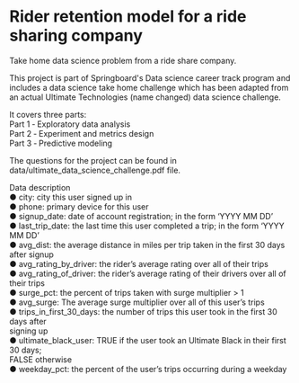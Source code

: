 # Rider retention model for a ride sharing company
 
 Take home data science problem from a ride share company.
 
 This project is part of Springboard's Data science career track program and includes a data
 science take home challenge which has been adapted from an actual Ultimate Technologies (name changed)
 data science challenge. 
 
 It covers three parts:  
 Part 1 ‑ Exploratory data analysis    
 Part 2 ‑ Experiment and metrics design      
 Part 3 ‑ Predictive modeling    
 
 The questions for the project can be found in data/ultimate_data_science_challenge.pdf file. 
 
Data description  
● city: city this user signed up in  
● phone: primary device for this user   
● signup_date: date of account registration; in the form ‘YYYY MM DD’  
● last_trip_date: the last time this user completed a trip; in the form ‘YYYY MM DD’  
● avg_dist: the average distance in miles per trip taken in the first 30 days after signup  
● avg_rating_by_driver: the rider’s average rating over all of their trips  
● avg_rating_of_driver: the rider’s average rating of their drivers over all of their trips  
● surge_pct: the percent of trips taken with surge multiplier > 1  
● avg_surge: The average surge multiplier over all of this user’s trips  
● trips_in_first_30_days: the number of trips this user took in the first 30 days after  
signing up  
● ultimate_black_user: TRUE if the user took an Ultimate Black in their first 30 days;  
FALSE otherwise  
● weekday_pct: the percent of the user’s trips occurring during a weekday  

